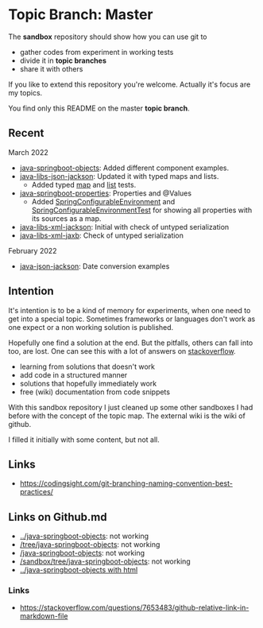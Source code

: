 # Topic Branch: Master

The **sandbox** repository should show how you can use git to
* gather codes from experiment in working tests
* divide it in **topic branches**
* share it with others

If you like to extend this repository you're welcome. Actually it's focus are my topics. 

You find only this README on the master **topic branch**. 

## Recent
March 2022
* [java-springboot-objects](../java-springboot-objects): Added different component examples.
* [java-libs-json-jackson](https://github.com/fluentcodes/sandbox/tree/java-libs-json-jackson): Updated it with typed maps and lists.
  * Added typed [map](https://github.com/fluentcodes/sandbox/blob/java-libs-json-jackson/src/test/java/org/fluentcodes/sandbox/AddressListTest.java) and [list](https://github.com/fluentcodes/sandbox/blob/java-libs-json-jackson/src/test/java/org/fluentcodes/sandbox/AddressMapTest.java) tests.
* [java-springboot-properties](https://github.com/fluentcodes/sandbox/tree/java-springboot-properties): Properties and @Values
  * Added [SpringConfigurableEnvironment](https://github.com/fluentcodes/sandbox/blob/java-springboot-properties/src/main/java/org/fluentcodes/sandbox/springboot/SpringConfigurableEnvironment.java) and [SpringConfigurableEnvironmentTest](https://github.com/fluentcodes/sandbox/blob/java-springboot-properties/src/test/java/org/fluentcodes/sandbox/springboot/SpringConfigurableEnvironmentTest.java) for showing all properties with its sources as a map.
* [java-libs-xml-jackson](https://github.com/fluentcodes/sandbox/tree/java-libs-xml-jackson): Initial with check of untyped serialization
* [java-libs-xml-jaxb](https://github.com/fluentcodes/sandbox/tree/java-libs-xml-jaxb): Check of untyped serialization

February 2022
* [java-json-jackson](https://github.com/fluentcodes/sandbox/tree/java-json-jackson): Date conversion examples


## Intention
It's intention is to be a kind of memory for experiments, when one need to get into a special topic. Sometimes
frameworks or languages don't work as one expect or a non working solution is published.

Hopefully one find a solution at the end. But the pitfalls, others can fall into too, are lost. One can see this with a lot of
answers on [stackoverflow](https://stackoverflow.com).

* learning from solutions that doesn't work
* add code in a structured manner
* solutions that hopefully immediately work
* free (wiki) documentation from code snippets

With this sandbox repository I just cleaned up some other sandboxes I had before with the concept of the topic map.
The external wiki is the wiki of github.

I filled it initially with some content, but not all.


## Links
* https://codingsight.com/git-branching-naming-convention-best-practices/

## Links on Github.md
* [../java-springboot-objects](../java-springboot-objects): not working
* [/tree/java-springboot-objects](/tree/java-springboot-objects): not working
* [/java-springboot-objects](/java-springboot-objects): not working
* [/sandbox/tree/java-springboot-objects](/sandbox/tree/java-springboot-objects): not working
* <a href="../java-springboot-objects">../java-springboot-objects with html</a>

### Links
* https://stackoverflow.com/questions/7653483/github-relative-link-in-markdown-file
